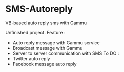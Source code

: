 # SMS-Autoreply
VB-based auto reply sms with Gammu 

Unfinished project.
Feature : 
- Auto reply message with Gammu service
- Broadcast message with Gammu
- Server to server communication with SMS
To DO :
- Twitter auto reply
- Facebook message auto reply
